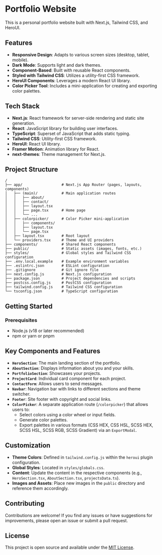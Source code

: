 # Portfolio Website

This is a personal portfolio website built with Next.js, Tailwind CSS, and HeroUI.

## Features

*   **Responsive Design**: Adapts to various screen sizes (desktop, tablet, mobile).
*   **Dark Mode**: Supports light and dark themes.
*   **Component-Based**: Built with reusable React components.
*   **Styled with Tailwind CSS**: Utilizes a utility-first CSS framework.
*   **HeroUI Components**: Leverages a modern React UI library.
*   **Color Picker Tool**: Includes a mini-application for creating and exporting color palettes.

## Tech Stack

*   **Next.js**: React framework for server-side rendering and static site generation.
*   **React**: JavaScript library for building user interfaces.
*   **TypeScript**: Superset of JavaScript that adds static typing.
*   **Tailwind CSS**: Utility-first CSS framework.
*   **HeroUI**: React UI library.
*   **Framer Motion**: Animation library for React.
*   **next-themes**: Theme management for Next.js.

## Project Structure

```
/
├── app/                  # Next.js App Router (pages, layouts, components)
│   ├── (main)/           # Main application routes
│   │   ├── about/
│   │   ├── contact/
│   │   ├── layout.tsx
│   │   ├── page.tsx      # Home page
│   │   └── ...
│   ├── colorpicker/      # Color Picker mini-application
│   │   ├── components/
│   │   ├── layout.tsx
│   │   └── page.tsx
│   ├── layout.tsx        # Root layout
│   └── providers.tsx     # Theme and UI providers
├── components/           # Shared React components
├── public/               # Static assets (images, fonts, etc.)
├── styles/               # Global styles and Tailwind CSS configuration
├── .env.local.example    # Example environment variables
├── .eslintrc.json        # ESLint configuration
├── .gitignore            # Git ignore file
├── next.config.js        # Next.js configuration
├── package.json          # Project dependencies and scripts
├── postcss.config.js     # PostCSS configuration
├── tailwind.config.js    # Tailwind CSS configuration
└── tsconfig.json         # TypeScript configuration
```

## Getting Started

### Prerequisites

*   Node.js (v18 or later recommended)
*   npm or yarn or pnpm

## Key Components and Features

*   **`HeroSection`**: The main landing section of the portfolio.
*   **`AboutSection`**: Displays information about you and your skills.
*   **`PortfolioSection`**: Showcases your projects.
*   **`ProjectCard`**: Individual card component for each project.
*   **`ContactForm`**: Allows users to send messages.
*   **`Navbar`**: Navigation bar with links to different sections and theme switcher.
*   **`Footer`**: Site footer with copyright and social links.
*   **`ColorPicker`**: A separate application route (`/colorpicker`) that allows users to:
    *   Select colors using a color wheel or input fields.
    *   Generate color palettes.
    *   Export palettes in various formats (CSS HEX, CSS HSL, SCSS HEX, SCSS HSL, SCSS RGB, SCSS Gradient) via an `ExportModal`.

## Customization

*   **Theme Colors**: Defined in `tailwind.config.js` within the `heroui` plugin configuration.
*   **Global Styles**: Located in `styles/globals.css`.
*   **Content**: Update the content in the respective components (e.g., `HeroSection.tsx`, `AboutSection.tsx`, `projectsData.ts`).
*   **Images and Assets**: Place new images in the `public` directory and reference them accordingly.

## Contributing

Contributions are welcome! If you find any issues or have suggestions for improvements, please open an issue or submit a pull request.

## License

This project is open source and available under the [MIT License](LICENSE.md). 